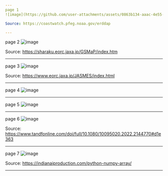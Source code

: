 ```yaml
---
page 1
![image](https://github.com/user-attachments/assets/0863b134-aaac-4e55-8c0c-cbf2956d8310)

Source: https://coastwatch.pfeg.noaa.gov/erddap

---
```

page 2
![image](https://github.com/user-attachments/assets/7e0980d2-eff5-46ca-8792-2172a16bb5eb)

Source: https://sharaku.eorc.jaxa.jp/GSMaP/index.htm

---
page 3
![image](https://github.com/user-attachments/assets/0fa16682-0670-49d5-acd9-dd33f39a7502)

Source: https://www.eorc.jaxa.jp/JASMES/index.html

---
page 4
![image](https://github.com/user-attachments/assets/93e0f3f3-f2ed-4519-b0f4-f2be53bcfce3)

---
page 5
![image](https://github.com/user-attachments/assets/bf7b24a3-f9d1-4c40-93fd-00f77157047c)

---
page 6
![image](https://github.com/user-attachments/assets/199e2e0d-43a8-4e57-954a-11584a9ccb9e)

Source: https://www.tandfonline.com/doi/full/10.1080/10095020.2022.2144770#d1e363

---
page 7
![image](https://github.com/user-attachments/assets/a700c429-229d-439a-a020-a6780d7f6a9a)

Source: https://indianaiproduction.com/python-numpy-array/

---

